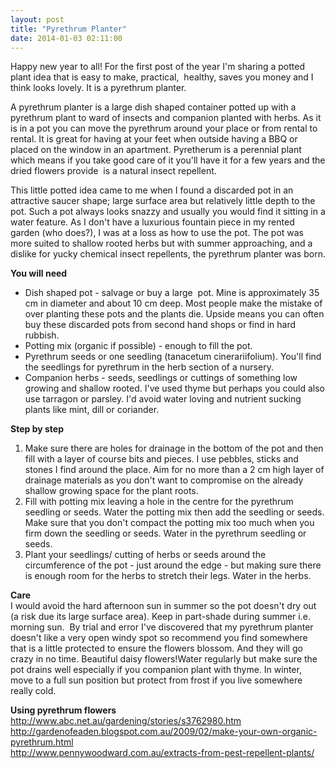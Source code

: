 ```yaml
---
layout: post
title: "Pyrethrum Planter"
date: 2014-01-03 02:11:00
---
```


Happy new year to all! For the first post of the year I'm sharing a potted plant idea that is easy to make, practical,  healthy, saves you money and I think looks lovely. It is a pyrethrum planter.

A pyrethrum planter is a large dish shaped container potted up with a pyrethrum plant to ward of insects and companion planted with herbs. As it is in a pot you can move the pyrethrum around your place or from rental to rental. It is great for having at your feet when outside having a BBQ or placed on the window in an apartment. Pyretherum is a perennial plant which means if you take good care of it you'll have it for a few years and the dried flowers provide  is a natural insect repellent.

This little potted idea came to me when I found a discarded pot in an attractive saucer shape; large surface area but relatively little depth to the pot. Such a pot always looks snazzy and usually you would find it sitting in a water feature. As I don't have a luxurious fountain piece in my rented garden (who does?), I was at a loss as how to use the pot. The pot was more suited to shallow rooted herbs but with summer approaching, and a dislike for yucky chemical insect repellents, the pyrethrum planter was born.

**You will need**

<ul style="text-align: left;">
  <li>
    Dish shaped pot - salvage or buy a large  pot. Mine is approximately 35 cm in diameter and about 10 cm deep. Most people make the mistake of over planting these pots and the plants die. Upside means you can often buy these discarded pots from second hand shops or find in hard rubbish.
  </li>
  <li>
    Potting mix (organic if possible) - enough to fill the pot. 
  </li>
  <li>
    Pyrethrum seeds or one seedling (tanacetum cinerariifolium). You'll find the seedlings for pyrethrum in the herb section of a nursery.
  </li>
  <li>
    Companion herbs - seeds, seedlings or cuttings of something low growing and shallow rooted. I've used thyme but perhaps you could also use tarragon or parsley. I'd avoid water loving and nutrient sucking plants like mint, dill or coriander.
  </li>
</ul>

**Step by step**

1.  Make sure there are holes for drainage in the bottom of the pot and then fill with a layer of course bits and pieces. I use pebbles, sticks and stones I find around the place. Aim for no more than a 2 cm high layer of drainage materials as you don't want to compromise on the already shallow growing space for the plant roots.
2.  Fill with potting mix leaving a hole in the centre for the pyrethrum seedling or seeds. Water the potting mix then add the seedling or seeds. Make sure that you don't compact the potting mix too much when you firm down the seedling or seeds. Water in the pyrethrum seedling or seeds.
3.  Plant your seedlings/ cutting of herbs or seeds around the circumference of the pot - just around the edge - but making sure there is enough room for the herbs to stretch their legs. Water in the herbs.

**Care**  
I would avoid the hard afternoon sun in summer so the pot doesn't dry out (a risk due its large surface area). Keep in part-shade during summer i.e. morning sun.  By trial and error I've discovered that my pyrethrum planter doesn't like a very open windy spot so recommend you find somewhere that is a little protected to ensure the flowers blossom. And they will go crazy in no time. Beautiful daisy flowers!Water regularly but make sure the pot drains well especially if you companion plant with thyme. In winter, move to a full sun position but protect from frost if you live somewhere really cold.

**Using pyrethrum flowers**  
<http://www.abc.net.au/gardening/stories/s3762980.htm>  
<http://gardenofeaden.blogspot.com.au/2009/02/make-your-own-organic-pyrethrum.html>  
<http://www.pennywoodward.com.au/extracts-from-pest-repellent-plants/>